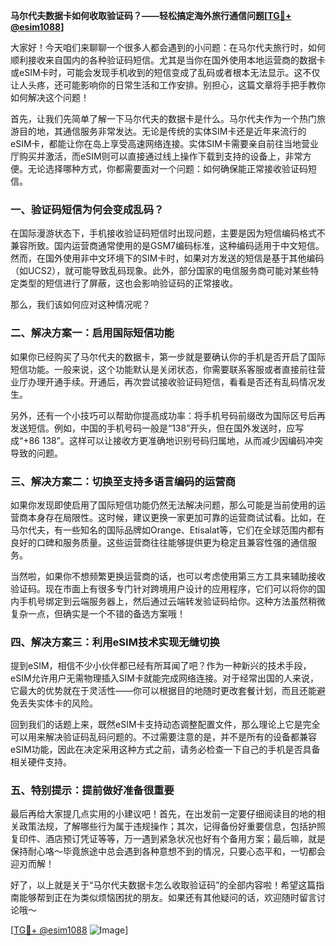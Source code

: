 **马尔代夫数据卡如何收取验证码？——轻松搞定海外旅行通信问题[[TG💪+ @esim1088](https://t.me/s/esim1088)]**

大家好！今天咱们来聊聊一个很多人都会遇到的小问题：在马尔代夫旅行时，如何顺利接收来自国内的各种验证码短信。尤其是当你在国外使用本地运营商的数据卡或eSIM卡时，可能会发现手机收到的短信变成了乱码或者根本无法显示。这不仅让人头疼，还可能影响你的日常生活和工作安排。别担心，这篇文章将手把手教你如何解决这个问题！

首先，让我们先简单了解一下马尔代夫的数据卡是什么。马尔代夫作为一个热门旅游目的地，其通信服务非常发达。无论是传统的实体SIM卡还是近年来流行的eSIM卡，都能让你在岛上享受高速网络连接。实体SIM卡需要亲自前往当地营业厅购买并激活，而eSIM则可以直接通过线上操作下载到支持的设备上，非常方便。无论选择哪种方式，你都需要面对一个问题：如何确保能正常接收验证码短信。

### **一、验证码短信为何会变成乱码？**

在国际漫游状态下，手机接收验证码短信时出现问题，主要是因为短信编码格式不兼容所致。国内运营商通常使用的是GSM7编码标准，这种编码适用于中文短信。然而，在国外使用非中文环境下的SIM卡时，如果对方发送的短信是基于其他编码（如UCS2），就可能导致乱码现象。此外，部分国家的电信服务商可能对某些特定类型的短信进行了屏蔽，这也会影响验证码的正常接收。

那么，我们该如何应对这种情况呢？

### **二、解决方案一：启用国际短信功能**

如果你已经购买了马尔代夫的数据卡，第一步就是要确认你的手机是否开启了国际短信功能。一般来说，这个功能默认是关闭状态，你需要联系客服或者直接前往营业厅办理开通手续。开通后，再次尝试接收验证码短信，看看是否还有乱码情况发生。

另外，还有一个小技巧可以帮助你提高成功率：将手机号码前缀改为国际区号后再发送短信。例如，中国的手机号码一般是“138”开头，但在国外发送时，应写成“+86 138”。这样可以让接收方更准确地识别号码归属地，从而减少因编码冲突导致的问题。

### **三、解决方案二：切换至支持多语言编码的运营商**

如果你发现即使启用了国际短信功能仍然无法解决问题，那么可能是当前使用的运营商本身存在局限性。这时候，建议更换一家更加可靠的运营商试试看。比如，在马尔代夫，有一些知名的国际品牌如Orange、Etisalat等，它们在全球范围内都有良好的口碑和服务质量。这些运营商往往能够提供更为稳定且兼容性强的通信服务。

当然啦，如果你不想频繁更换运营商的话，也可以考虑使用第三方工具来辅助接收验证码。现在市面上有很多专门针对跨境用户设计的应用程序，它们可以将你的国内手机号绑定到云端服务器上，然后通过云端转发验证码给你。这种方法虽然稍微复杂一点，但确实是一个不错的备选方案哦！

### **四、解决方案三：利用eSIM技术实现无缝切换**

提到eSIM，相信不少小伙伴都已经有所耳闻了吧？作为一种新兴的技术手段，eSIM允许用户无需物理插入SIM卡就能完成网络连接。对于经常出国的人来说，它最大的优势就在于灵活性——你可以根据目的地随时更改套餐计划，而且还能避免丢失实体卡的风险。

回到我们的话题上来，既然eSIM卡支持动态调整配置文件，那么理论上它是完全可以用来解决验证码乱码问题的。不过需要注意的是，并不是所有的设备都兼容eSIM功能，因此在决定采用这种方式之前，请务必检查一下自己的手机是否具备相关硬件支持。

### **五、特别提示：提前做好准备很重要**

最后再给大家提几点实用的小建议吧！首先，在出发前一定要仔细阅读目的地的相关政策法规，了解哪些行为属于违规操作；其次，记得备份好重要信息，包括护照复印件、酒店预订凭证等等，万一遇到紧急状况也好有个备用方案；最后嘛，就是保持耐心咯～毕竟旅途中总会遇到各种意想不到的情况，只要心态平和，一切都会迎刃而解！

好了，以上就是关于“马尔代夫数据卡怎么收取验证码”的全部内容啦！希望这篇指南能够帮到正在为类似烦恼困扰的朋友。如果还有其他疑问的话，欢迎随时留言讨论哦～

[[TG💪+ @esim1088](https://t.me/s/esim1088) ![Image](https://i.postimg.cc/4NQfJmqS/Snipaste-2025-05-13-00-14-12.png)]